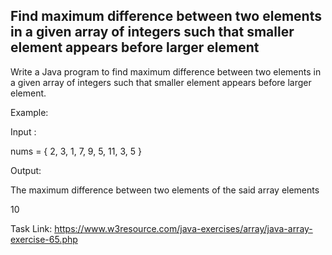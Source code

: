 ## Find maximum difference between two elements in a given array of integers such that smaller element appears before larger element

Write a Java program to find maximum difference between two elements in a given array of integers such that smaller element appears before larger element.

Example:

Input :

nums = { 2, 3, 1, 7, 9, 5, 11, 3, 5 }

Output:

The maximum difference between two elements of the said array elements

10


Task Link: https://www.w3resource.com/java-exercises/array/java-array-exercise-65.php